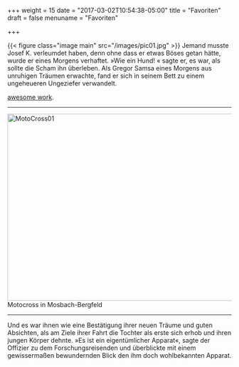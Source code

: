 +++
weight = 15
date = "2017-03-02T10:54:38-05:00"
title = "Favoriten"
draft = false
menuname = "Favoriten"

+++

{{< figure class="image main" src="/images/pic01.jpg" >}}
Jemand musste Josef K. verleumdet haben, denn ohne dass er etwas Böses getan hätte, wurde er eines Morgens verhaftet. »Wie ein Hund! « sagte er, es war, als sollte die Scham ihn überleben. Als Gregor Samsa eines Morgens aus unruhigen Träumen erwachte, fand er sich in seinem Bett zu einem ungeheueren Ungeziefer verwandelt.

 [awesome work](#work).

---  

<!-- <img src="/images/pic03.jpg" width="560" height="200" alt="Bild 3"> -->

<img src="/images/MotoCross/MotoCross01.jpg" width="560" height="420" alt="MotoCross01">
Motocross in Mosbach-Bergfeld  

***

Und es war ihnen wie eine Bestätigung ihrer neuen Träume und guten Absichten, als am Ziele ihrer Fahrt die Tochter als erste sich erhob und ihren jungen Körper dehnte. »Es ist ein eigentümlicher Apparat«, sagte der Offizier zu dem Forschungsreisenden und überblickte mit einem gewissermaßen bewundernden Blick den ihm doch wohlbekannten Apparat.
